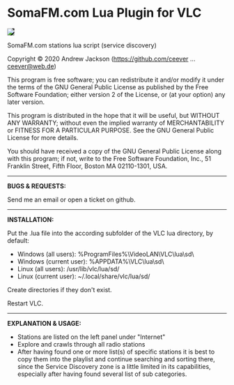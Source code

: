 # SomaFM.com Lua Plugin for VLC

<img src="https://somafm.com/img/LogoFP2010.gif" style="background:black;" />

 SomaFM.com stations lua script (service discovery)

 Copyright © 2020 Andrew Jackson (https://github.com/ceever ... ceever@web.de)

 This program is free software; you can redistribute it and/or modify
 it under the terms of the GNU General Public License as published by
 the Free Software Foundation; either version 2 of the License, or
 (at your option) any later version.

 This program is distributed in the hope that it will be useful,
 but WITHOUT ANY WARRANTY; without even the implied warranty of
 MERCHANTABILITY or FITNESS FOR A PARTICULAR PURPOSE.  See the
 GNU General Public License for more details.

 You should have received a copy of the GNU General Public License
 along with this program; if not, write to the Free Software
 Foundation, Inc., 51 Franklin Street, Fifth Floor, Boston MA 02110-1301, USA.

---
**BUGS & REQUESTS:**

Send me an email or open a ticket on github.

---
**INSTALLATION:**

Put the .lua file into the according subfolder of the VLC lua directory, by default:
* Windows (all users): %ProgramFiles%\VideoLAN\VLC\lua\sd\
* Windows (current user): %APPDATA%\VLC\lua\sd\
* Linux (all users): /usr/lib/vlc/lua/sd/
* Linux (current user): ~/.local/share/vlc/lua/sd/

Create directories if they don't exist.

Restart VLC.

---
**EXPLANATION & USAGE:**

* Stations are listed on the left panel under "Internet"
* Explore and crawls through all radio stations
* After having found one or more list(s) of specific stations it is best to copy them into the playlist and continue searching and sorting there, since the Service Discovery zone is a little limited in its capabilities, especially after having found several list of sub categories.
